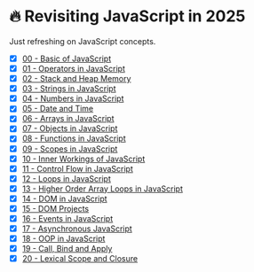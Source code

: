 # 🔥 Revisiting JavaScript in 2025

Just refreshing on JavaScript concepts.

- [x] [00 - Basic of JavaScript](./00-basics/README.md)
- [x] [01 - Operators in JavaScript](./01-operators/README.md)
- [x] [02 - Stack and Heap Memory](./02-memory/README.md)
- [x] [03 - Strings in JavaScript](./03-strings/README.md)
- [x] [04 - Numbers in JavaScript](./04-numbers/README.md)
- [x] [05 - Date and Time](./05-date-time/README.md)
- [x] [06 - Arrays in JavaScript](./06-arrays/README.md)
- [x] [07 - Objects in JavaScript](./07-objects/README.md)
- [x] [08 - Functions in JavaScript](./08-functions/README.md)
- [x] [09 - Scopes in JavaScript](./09-scopes/README.md)
- [x] [10 - Inner Workings of JavaScript](./10-inner-workings/README.md)
- [x] [11 - Control Flow in JavaScript](./11-control-flow/README.md)
- [x] [12 - Loops in JavaScript](./12-loops/README.md)
- [x] [13 - Higher Order Array Loops in JavaScript](./13-higher-order-array-loops/README.md)
- [x] [14 - DOM in JavaScript](./14-dom/README.md)
- [x] [15 - DOM Projects](./15-dom-projects/README.md)
- [x] [16 - Events in JavaScript](./16-events/README.md)
- [x] [17 - Asynchronous JavaScript](./17-async/README.md)
- [x] [18 - OOP in JavaScript](./18-oop/README.md)
- [x] [19 - Call, Bind and Apply](./19-call-bind-apply/README.md)
- [x] [20 - Lexical Scope and Closure](./20-lexical-scope-closure/README.md)
